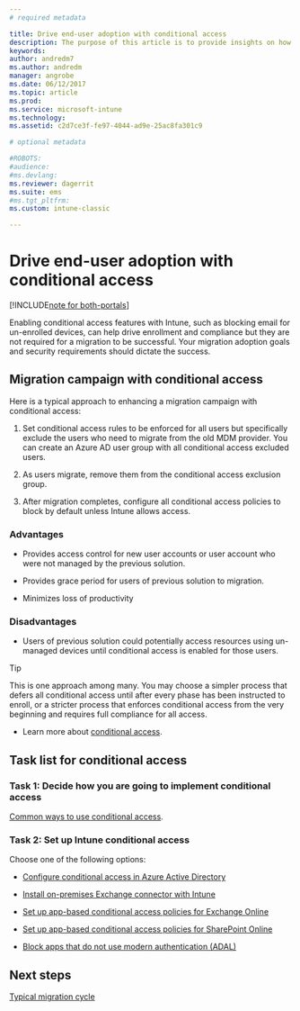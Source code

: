 ```yaml
---
# required metadata

title: Drive end-user adoption with conditional access
description: The purpose of this article is to provide insights on how to leverage conditional access to drive Intune enrollment.
keywords:
author: andredm7
ms.author: andredm
manager: angrobe
ms.date: 06/12/2017
ms.topic: article
ms.prod:
ms.service: microsoft-intune
ms.technology:
ms.assetid: c2d7ce3f-fe97-4044-ad9e-25ac8fa301c9

# optional metadata

#ROBOTS:
#audience:
#ms.devlang:
ms.reviewer: dagerrit
ms.suite: ems
#ms.tgt_pltfrm:
ms.custom: intune-classic

---
```


# Drive end-user adoption with conditional access

[!INCLUDE[note for both-portals](./includes/note-for-both-portals.md)]

Enabling conditional access features with Intune, such as blocking email for un-enrolled devices, can help drive enrollment and compliance but they are not required for a migration to be successful. Your migration adoption goals and security requirements should dictate the success.

## Migration campaign with conditional access

Here is a typical approach to enhancing a migration campaign with conditional access:

1.  Set conditional access rules to be enforced for all users but specifically exclude the users who need to migrate from the old MDM provider. You can create an Azure AD user group with all conditional access excluded users.

2.  As users migrate, remove them from the conditional access exclusion group.

3.  After migration completes, configure all conditional access policies to block by default unless Intune allows access.

### Advantages

-   Provides access control for new user accounts or user account who were not managed by the previous solution.

-   Provides grace period for users of previous solution to migration.

-   Minimizes loss of productivity

### Disadvantages

-   Users of previous solution could potentially access resources using un-managed devices until conditional access is enabled for those users.

> [!TIP]
> This is one approach among many. You may choose a simpler process that defers all conditional access until after every phase has been instructed to enroll, or a stricter process that enforces conditional access from the very beginning and requires full compliance for all access.

-   Learn more about [conditional access](/intune/conditional-access).

## Task list for conditional access

### Task 1: Decide how you are going to implement conditional access

[Common ways to use conditional access](/intune/conditional-access-intune-common-ways-use).

### Task 2: Set up Intune conditional access

Choose one of the following options:

-   [Configure conditional access in Azure Active Directory](https://docs.microsoft.com/azure/active-directory/active-directory-conditional-access-azure-portal)

-   [Install on-premises Exchange connector with Intune](/intune/exchange-connector-install)

-   [Set up app-based conditional access policies for Exchange Online](/intune/app-based-conditional-access-intune-exchange-online-create)

-   [Set up app-based conditional access policies for SharePoint Online](/intune/app-based-conditional-access-intune-sharepoint-online-create)

-   [Block apps that do not use modern authentication (ADAL)](/intune/app-modern-authentication-block)

## Next steps

[Typical migration cycle](migration-guide-cycle.md)
